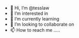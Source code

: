 - 👋 Hi, I’m @tesslaw 
- 👀 I’m interested in 
- 🌱 I’m currently learning 
- 💞️ I’m looking to collaborate on 
- 📫 How to reach me .....

<!---
tesslaw/tesslaw is a ✨ special ✨ repository because its `README.md` (this file) appears on your GitHub profile.
You can click the Preview link to take a look at your changes.
--->
